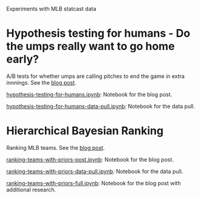 Experiments with MLB statcast data

# Hypothesis testing for humans - Do the umps really want to go home early?

A/B tests for whether umps are calling pitches to end the game in extra innnings. See the [blog post](https://dantegates.github.io/2018/09/17/hypothesis-testing-for-humans-do-the-umps-really-want-to-go-home.html).

[hypothesis-testing-for-humans.ipynb](hypothesis-testing-for-humans.ipynb): Notebook for the blog post.

[hypothesis-testing-for-humans-data-pull.ipynb](hypothesis-testing-for-humans-data-pull.ipynb): Notebook for the data pull.

# Hierarchical Bayesian Ranking

Ranking MLB teams. See the [blog post](https://dantegates.github.io/2018/09/20/hierarchical-bayesian-ranking.html).

[ranking-teams-with-priors-post.ipynb](ranking-teams-with-priors-post.ipynb): Notebook for the blog post.

[ranking-teams-with-priors-data-pull.ipynb](ranking-teams-with-priors-data-pull.ipynb): Notebook for the data pull.

[ranking-teams-with-priors-full.ipynb](ranking-teams-with-priors-full.ipynb): Notebook for the blog post with additional research.
